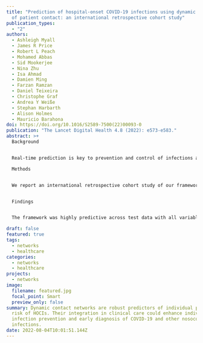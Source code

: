 ```yaml
---
title: "Prediction of hospital-onset COVID-19 infections using dynamic networks
  of patient contact: an international retrospective cohort study"
publication_types:
  - "2"
authors:
  - Ashleigh Myall
  - James R Price
  - Robert L Peach
  - Mohamed Abbas
  - Sid Mookerjee
  - Nina Zhu
  - Isa Ahmad
  - Damien Ming
  - Farzan Ramzan
  - Daniel Teixeira
  - Christophe Graf
  - Andrea Y Weiße
  - Stephan Harbarth
  - Alison Holmes
  - Mauricio Barahona
doi: https://doi.org/10.1016/S2589-7500(22)00093-0
publication: "The Lancet Digital Health 4.8 (2022): e573-e583."
abstract: >+
  Background


  Real-time prediction is key to prevention and control of infections associated with health-care settings. Contacts enable spread of many infections, yet most risk prediction frameworks fail to account for their dynamics. We developed, tested, and internationally validated a real-time machine-learning framework, incorporating dynamic patient-contact networks to predict hospital-onset COVID-19 infections (HOCIs) at the individual level.

  Methods


  We report an international retrospective cohort study of our framework, which extracted patient-contact networks from routine hospital data and combined network-derived variables with clinical and contextual information to predict individual infection risk. We trained and tested the framework on HOCIs using the data from 51 157 hospital inpatients admitted to a UK National Health Service hospital group (Imperial College Healthcare NHS Trust) between April 1, 2020, and April 1, 2021, intersecting the first two COVID-19 surges. We validated the framework using data from a Swiss hospital group (Department of Rehabilitation, Geneva University Hospitals) during a COVID-19 surge (from March 1 to May 31, 2020; 40 057 inpatients) and from the same UK group after COVID-19 surges (from April 2 to Aug 13, 2021; 43 375 inpatients). All inpatients with a bed allocation during the study periods were included in the computation of network-derived and contextual variables. In predicting patient-level HOCI risk, only inpatients spending 3 or more days in hospital during the study period were examined for HOCI acquisition risk.


  Findings


  The framework was highly predictive across test data with all variable types (area under the curve [AUC]-receiver operating characteristic curve [ROC] 0·89 [95% CI 0·88–0·90]) and similarly predictive using only contact-network variables (0·88 [0·86–0·90]). Prediction was reduced when using only hospital contextual (AUC-ROC 0·82 [95% CI 0·80–0·84]) or patient clinical (0·64 [0·62–0·66]) variables. A model with only three variables (ie, network closeness, direct contacts with infectious patients [network derived], and hospital COVID-19 prevalence [hospital contextual]) achieved AUC-ROC 0·85 (95% CI 0·82–0·88). Incorporating contact-network variables improved performance across both validation datasets (AUC-ROC in the Geneva dataset increased from 0·84 [95% CI 0·82–0·86] to 0·88 [0·86–0·90]; AUC-ROC in the UK post-surge dataset increased from 0·49 [0·46–0·52] to 0·68 [0·64–0·70]).

draft: false
featured: true
tags:
  - networks
  - healthcare
categories:
  - networks
  - healthcare
projects:
  - networks
image:
  filename: featured.jpg
  focal_point: Smart
  preview_only: false
summary: Dynamic contact networks are robust predictors of individual patient
  risk of HOCIs. Their integration in clinical care could enhance individualised
  infection prevention and early diagnosis of COVID-19 and other nosocomial
  infections.
date: 2022-08-04T10:01:51.144Z
---
```

